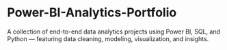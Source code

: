 # Power-BI-Analytics-Portfolio
A collection of end-to-end data analytics projects using Power BI, SQL, and Python — featuring data cleaning, modeling, visualization, and insights.
